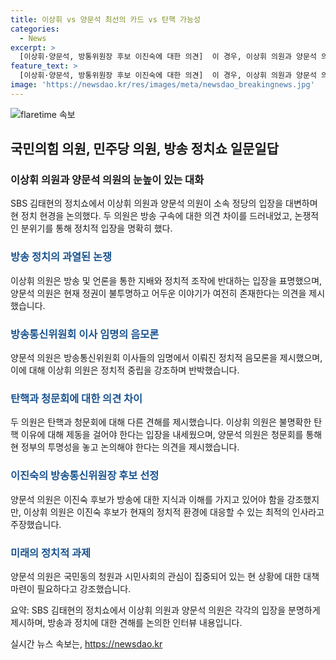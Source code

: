 ```yaml
---
title: 이상휘 vs 양문석 최선의 카드 vs 탄핵 가능성
categories:
  - News
excerpt: >
  [이상휘·양문석, 방통위원장 후보 이진숙에 대한 의견]  이 경우, 이상휘 의원과 양문석 의원이 SBS 라디오에 출연하여 방송통신위원장 후보인 이진숙에 관한 의견을 나누었습니다. 이들은 방송통신위원회의 정치적 중립과 방송 장악 문제를 두고 격론을 벌였습니다. 또한, 이진숙 후보자에 대한 평가와 탄핵에 대한 의견을 제시하며, 논쟁을 전개했습니다. 두 의원의 논쟁과 논의에서는 정치적인 입장과 제도적인 문제에 대한 다양한 시각이 제시되었습니다.
feature_text: >
  [이상휘·양문석, 방통위원장 후보 이진숙에 대한 의견]  이 경우, 이상휘 의원과 양문석 의원이 SBS 라디오에 출연하여 방송통신위원장 후보인 이진숙에 관한 의견을 나누었습니다. 이들은 방송통신위원회의 정치적 중립과 방송 장악 문제를 두고 격론을 벌였습니다. 또한, 이진숙 후보자에 대한 평가와 탄핵에 대한 의견을 제시하며, 논쟁을 전개했습니다. 두 의원의 논쟁과 논의에서는 정치적인 입장과 제도적인 문제에 대한 다양한 시각이 제시되었습니다.
image: 'https://newsdao.kr/res/images/meta/newsdao_breakingnews.jpg'
---
```


<p><img src="https://newsdao.kr/res/images/meta/newsdao_breakingnews.jpg" alt="flaretime 속보" /></p>

<h2>국민의힘 의원, 민주당 의원, 방송 정치쇼 일문일답</h2>

<h3>이상휘 의원과 양문석 의원의 눈높이 있는 대화</h3>

<p>SBS 김태현의 정치쇼에서 이상휘 의원과 양문석 의원이 소속 정당의 입장을 대변하며 현 정치 현경을 논의했다. 두 의원은 방송 구속에 대한 의견 차이를 드러내었고, 논쟁적인 분위기를 통해 정치적 입장을 명확히 했다.</p>

<h3><span style="color: #1a5490;">방송 정치의 과열된 논쟁</span></h3>

<p>이상휘 의원은 방송 및 언론을 통한 지배와 정치적 조작에 반대하는 입장을 표명했으며, 양문석 의원은 현재 정권이 불투명하고 어두운 이야기가 여전히 존재한다는 의견을 제시했습니다.</p>

<h3><span style="color: #1a5490;">방송통신위원회 이사 임명의 음모론</span></h3>

<p>양문석 의원은 방송통신위원회 이사들의 임명에서 이뤄진 정치적 음모론을 제시했으며, 이에 대해 이상휘 의원은 정치적 중립을 강조하며 반박했습니다.</p>

<h3><span style="color: #1a5490;">탄핵과 청문회에 대한 의견 차이</span></h3>

<p>두 의원은 탄핵과 청문회에 대해 다른 견해를 제시했습니다. 이상휘 의원은 불명확한 탄핵 이유에 대해 제동을 걸어야 한다는 입장을 내세웠으며, 양문석 의원은 청문회를 통해 현 정부의 투명성을 놓고 논의해야 한다는 의견을 제시했습니다.</p>

<h3><span style="color: #1a5490;">이진숙의 방송통신위원장 후보 선정</span></h3>

<p>양문석 의원은 이진숙 후보가 방송에 대한 지식과 이해를 가지고 있어야 함을 강조했지만, 이상휘 의원은 이진숙 후보가 현재의 정치적 환경에 대응할 수 있는 최적의 인사라고 주장했습니다.</p>

<h3><span style="color: #1a5490;">미래의 정치적 과제</span></h3>

<p>양문석 의원은 국민동의 청원과 시민사회의 관심이 집중되어 있는 현 상황에 대한 대책 마련이 필요하다고 강조했습니다.</p>

<p>요약: SBS 김태현의 정치쇼에서 이상휘 의원과 양문석 의원은 각각의 입장을 분명하게 제시하며, 방송과 정치에 대한 견해를 논의한 인터뷰 내용입니다.</p>
실시간 뉴스 속보는, <a href="https://newsdao.kr" rel="dofollow">https://newsdao.kr</a>


